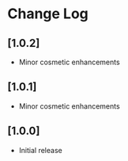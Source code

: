 # Change Log

## [1.0.2]

- Minor cosmetic enhancements

## [1.0.1]

- Minor cosmetic enhancements

## [1.0.0]

- Initial release
